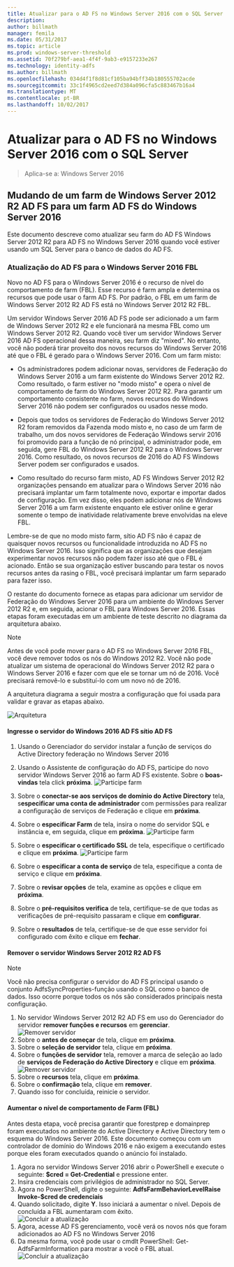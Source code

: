 ```yaml
---
title: Atualizar para o AD FS no Windows Server 2016 com o SQL Server
description: 
author: billmath
manager: femila
ms.date: 05/31/2017
ms.topic: article
ms.prod: windows-server-threshold
ms.assetid: 70f279bf-aea1-4f4f-9ab3-e9157233e267
ms.technology: identity-adfs
ms.author: billmath
ms.openlocfilehash: 034d4f1f8d81cf105ba94bff34b180555702acde
ms.sourcegitcommit: 33c1f4965cd2eed7d384a096cfa5c883467b16a4
ms.translationtype: MT
ms.contentlocale: pt-BR
ms.lasthandoff: 10/02/2017
---
```

# <a name="upgrading-to-ad-fs-in-windows-server-2016-with-sql-server"></a>Atualizar para o AD FS no Windows Server 2016 com o SQL Server

>Aplica-se a: Windows Server 2016


## <a name="moving-from-a-windows-server-2012-r2-ad-fs-farm-to-a-windows-server-2016-ad-fs-farm"></a>Mudando de um farm de Windows Server 2012 R2 AD FS para um farm AD FS do Windows Server 2016  
Este documento descreve como atualizar seu farm do AD FS Windows Server 2012 R2 para AD FS no Windows Server 2016 quando você estiver usando um SQL Server para o banco de dados do AD FS.  

### <a name="upgrading-ad-fs-to-windows-server-2016-fbl"></a>Atualização do AD FS para o Windows Server 2016 FBL  
Novo no AD FS para o Windows Server 2016 é o recurso de nível do comportamento de farm (FBL).   Esse recurso é farm ampla e determina os recursos que pode usar o farm AD FS.   Por padrão, o FBL em um farm de Windows Server 2012 R2 AD FS está no Windows Server 2012 R2 FBL.  

Um servidor Windows Server 2016 AD FS pode ser adicionado a um farm de Windows Server 2012 R2 e ele funcionará na mesma FBL como um Windows Server 2012 R2.  Quando você tiver um servidor Windows Server 2016 AD FS operacional dessa maneira, seu farm diz "mixed".  No entanto, você não poderá tirar proveito dos novos recursos do Windows Server 2016 até que o FBL é gerado para o Windows Server 2016.  Com um farm misto:  

-   Os administradores podem adicionar novas, servidores de Federação do Windows Server 2016 a um farm existente do Windows Server 2012 R2.  Como resultado, o farm estiver no "modo misto" e opera o nível de comportamento de farm do Windows Server 2012 R2.  Para garantir um comportamento consistente no farm, novos recursos do Windows Server 2016 não podem ser configurados ou usados nesse modo.  

-   Depois que todos os servidores de Federação do Windows Server 2012 R2 foram removidos da Fazenda modo misto e, no caso de um farm de trabalho, um dos novos servidores de Federação Windows servir 2016 foi promovido para a função de nó principal, o administrador pode, em seguida, gere FBL do Windows Server 2012 R2 para o Windows Server 2016.  Como resultado, os novos recursos de 2016 do AD FS Windows Server podem ser configurados e usados.  

-   Como resultado do recurso farm misto, AD FS Windows Server 2012 R2 organizações pensando em atualizar para o Windows Server 2016 não precisará implantar um farm totalmente novo, exportar e importar dados de configuração.  Em vez disso, eles podem adicionar nós de Windows Server 2016 a um farm existente enquanto ele estiver online e gerar somente o tempo de inatividade relativamente breve envolvidas na eleve FBL.  

Lembre-se de que no modo misto farm, sítio AD FS não é capaz de quaisquer novos recursos ou funcionalidade introduzida no AD FS no Windows Server 2016.  Isso significa que as organizações que desejam experimentar novos recursos não podem fazer isso até que o FBL é acionado.  Então se sua organização estiver buscando para testar os novos recursos antes da rasing o FBL, você precisará implantar um farm separado para fazer isso.  

O restante do documento fornece as etapas para adicionar um servidor de Federação do Windows Server 2016 para um ambiente do Windows Server 2012 R2 e, em seguida, acionar o FBL para Windows Server 2016.  Essas etapas foram executadas em um ambiente de teste descrito no diagrama da arquitetura abaixo.  

> [!NOTE]  
> Antes de você pode mover para o AD FS no Windows Server 2016 FBL, você deve remover todos os nós do Windows 2012 R2.  Você não pode atualizar um sistema de operacional do Windows Server 2012 R2 para o Windows Server 2016 e fazer com que ele se tornar um nó de 2016.  Você precisará removê-lo e substituí-lo com um novo nó de 2016.  

A arquitetura diagrama a seguir mostra a configuração que foi usada para validar e gravar as etapas abaixo.

![Arquitetura](media/Upgrading-to-AD-FS-in-Windows-Server-2016-SQL/arch.png) 


#### <a name="join-the-windows-2016-ad-fs-server-to-the-ad-fs-farm"></a>Ingresse o servidor do Windows 2016 AD FS sítio AD FS

1.  Usando o Gerenciador do servidor instalar a função de serviços do Active Directory federação no Windows Server 2016  

2.  Usando o Assistente de configuração do AD FS, participe do novo servidor Windows Server 2016 ao farm AD FS existente.  Sobre o **boas-vindas** tela click **próxima**.
 ![Participe farm](media/Upgrading-to-AD-FS-in-Windows-Server-2016-SQL/configure1.png)  
3.  Sobre o **conectar-se aos serviços de domínio do Active Directory** tela, s**especificar uma conta de administrador** com permissões para realizar a configuração de serviços de Federação e clique em **próxima**.
4.  Sobre o **especificar Farm** de tela, insira o nome do servidor SQL e instância e, em seguida, clique em **próxima**.
![Participe farm](media/Upgrading-to-AD-FS-in-Windows-Server-2016-SQL/configure3.png)
5.  Sobre o **especificar o certificado SSL** de tela, especifique o certificado e clique em **próxima**.
![Participe farm](media/Upgrading-to-AD-FS-in-Windows-Server-2016-SQL/configure4.png)
6.  Sobre o **especificar a conta de serviço** de tela, especifique a conta de serviço e clique em **próxima**. 
7.  Sobre o **revisar opções** de tela, examine as opções e clique em **próxima**. 
8.  Sobre o **pré-requisitos verifica** de tela, certifique-se de que todas as verificações de pré-requisito passaram e clique em **configurar**.
9.  Sobre o **resultados** de tela, certifique-se de que esse servidor foi configurado com êxito e clique em **fechar**.
 
   
#### <a name="remove-the-windows-server-2012-r2-ad-fs-server"></a>Remover o servidor Windows Server 2012 R2 AD FS

>[!NOTE]
>Você não precisa configurar o servidor do AD FS principal usando o conjunto AdfsSyncProperties-função usando o SQL como o banco de dados.  Isso ocorre porque todos os nós são considerados principais nesta configuração.

1.  No servidor Windows Server 2012 R2 AD FS em uso do Gerenciador do servidor **remover funções e recursos** em **gerenciar**. 
![Remover servidor](media/Upgrading-to-AD-FS-in-Windows-Server-2016-SQL/remove1.png)
2.  Sobre o **antes de começar** de tela, clique em **próxima**.
3.  Sobre o **seleção de servidor** tela, clique em **próxima**.
4.  Sobre o **funções de servidor** tela, remover a marca de seleção ao lado de **serviços de Federação do Active Directory** e clique em **próxima**.
![Remover servidor](media/Upgrading-to-AD-FS-in-Windows-Server-2016-SQL/remove2.png)
5.  Sobre o **recursos** tela, clique em **próxima**.
6.  Sobre o **confirmação** tela, clique em **remover**.
7.  Quando isso for concluída, reinicie o servidor.
     
#### <a name="raise-the-farm-behavior-level-fbl"></a>Aumentar o nível de comportamento de Farm (FBL)
Antes desta etapa, você precisa garantir que forestprep e domainprep foram executados no ambiente do Active Directory e Active Directory tem o esquema do Windows Server 2016.  Este documento começou com um controlador de domínio do Windows 2016 e não exigem a executando estes porque eles foram executados quando o anúncio foi instalado.

1. Agora no servidor Windows Server 2016 abrir o PowerShell e execute o seguinte: **$cred = Get-Credential** e pressione enter.
2. Insira credenciais com privilégios de administrador no SQL Server.
3. Agora no PowerShell, digite o seguinte: **AdfsFarmBehaviorLevelRaise Invoke-$cred de credenciais**
2. Quando solicitado, digite **Y**. Isso iniciará a aumentar o nível.  Depois de concluída a FBL aumentaram com êxito.  
![Concluir a atualização](media/Upgrading-to-AD-FS-in-Windows-Server-2016-SQL/finish1.png)
3. Agora, acesse AD FS gerenciamento, você verá os novos nós que foram adicionados ao AD FS no Windows Server 2016  
4. Da mesma forma, você pode usar o cmdlt PowerShell: Get-AdfsFarmInformation para mostrar a você o FBL atual.  
![Concluir a atualização](media/Upgrading-to-AD-FS-in-Windows-Server-2016-SQL/finish2.png)
